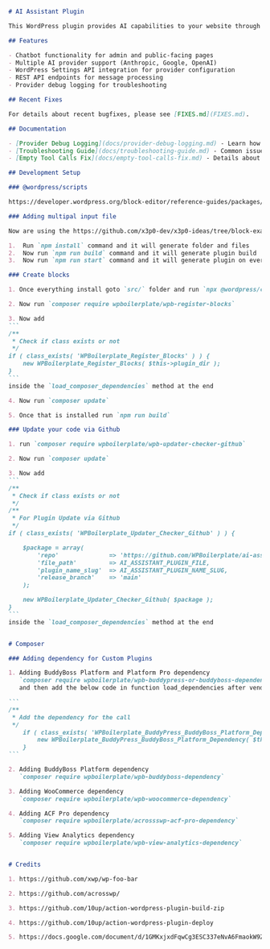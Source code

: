 ````markdown
# AI Assistant Plugin

This WordPress plugin provides AI capabilities to your website through integration with various AI providers including Anthropic, Google, and OpenAI.

## Features

- Chatbot functionality for admin and public-facing pages
- Multiple AI provider support (Anthropic, Google, OpenAI)
- WordPress Settings API integration for provider configuration
- REST API endpoints for message processing
- Provider debug logging for troubleshooting

## Recent Fixes

For details about recent bugfixes, please see [FIXES.md](FIXES.md).

## Documentation

- [Provider Debug Logging](docs/provider-debug-logging.md) - Learn how to use the debug logging feature to troubleshoot provider-specific issues
- [Troubleshooting Guide](docs/troubleshooting-guide.md) - Common issues and solutions
- [Empty Tool Calls Fix](docs/empty-tool-calls-fix.md) - Details about the fix for empty tool_calls errors

## Development Setup

### @wordpress/scripts

https://developer.wordpress.org/block-editor/reference-guides/packages/packages-scripts/

### Adding multipal input file

Now are using the https://github.com/x3p0-dev/x3p0-ideas/tree/block-example exmaple to setup out plugins

1.  Run `npm install` command and it will generate folder and files
2.  Now run `npm run build` command and it will generate plugin build
3.  Now run `npm run start` command and it will generate plugin on every file update

### Create blocks

1. Once everything install goto `src/` folder and run `npx @wordpress/create-block ai-assistant-block --no-plugin`

2. Now run `composer require wpboilerplate/wpb-register-blocks`

3. Now add
```
/**
 * Check if class exists or not
 */
if ( class_exists( 'WPBoilerplate_Register_Blocks' ) ) {
	new WPBoilerplate_Register_Blocks( $this->plugin_dir );
}
```
inside the `load_composer_dependencies` method at the end

4. Now run `composer update`

5. Once that is installed run `npm run build`

### Update your code via Github

1. run `composer require wpboilerplate/wpb-updater-checker-github`

2. Now run `composer update`

3. Now add
```
/**
 * Check if class exists or not
 */
/**
 * For Plugin Update via Github
 */
if ( class_exists( 'WPBoilerplate_Updater_Checker_Github' ) ) {

	$package = array(
		'repo' 		        => 'https://github.com/WPBoilerplate/ai-assistant',
		'file_path' 		=> AI_ASSISTANT_PLUGIN_FILE,
		'plugin_name_slug'	=> AI_ASSISTANT_PLUGIN_NAME_SLUG,
		'release_branch' 	=> 'main'
	);

	new WPBoilerplate_Updater_Checker_Github( $package );
}
```
inside the `load_composer_dependencies` method at the end


# Composer

### Adding dependency for Custom Plugins

1. Adding BuddyBoss Platform and Platform Pro dependency
   `composer require wpboilerplate/wpb-buddypress-or-buddyboss-dependency`
   and then add the below code in function load_dependencies after vendor autoload file included `require_once( AI_ASSISTANT_PLUGIN_PATH . 'vendor/autoload.php' );`

```
/**
 * Add the dependency for the call
 */
    if ( class_exists( 'WPBoilerplate_BuddyPress_BuddyBoss_Platform_Dependency' ) ) {
        new WPBoilerplate_BuddyPress_BuddyBoss_Platform_Dependency( $this->get_plugin_name(), AI_ASSISTANT_FILES );
    }
```

2. Adding BuddyBoss Platform dependency
   `composer require wpboilerplate/wpb-buddyboss-dependency`

3. Adding WooCommerce dependency
   `composer require wpboilerplate/wpb-woocommerce-dependency`

4. Adding ACF Pro dependency
   `composer require wpboilerplate/acrossswp-acf-pro-dependency`

5. Adding View Analytics dependency
   `composer require wpboilerplate/wpb-view-analytics-dependency`


# Credits

1. https://github.com/xwp/wp-foo-bar

2. https://github.com/acrosswp/

3. https://github.com/10up/action-wordpress-plugin-build-zip

4. https://github.com/10up/action-wordpress-plugin-deploy

5. https://docs.google.com/document/d/1GMKxjxdFqwCg3ESC337eNvA6FmaokW9Zlkjm-mhSroU/edit?tab=t.0#heading=h.d22cu7925a4z
